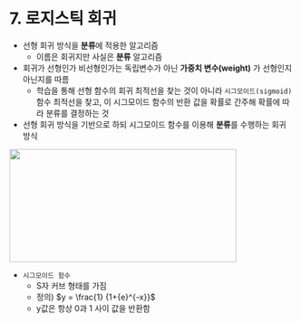 # **7. 로지스틱 회귀**
- 선형 회귀 방식을 **분류**에 적용한 알고리즘
  - 이름은 회귀지만 사실은 **분류** 알고리즘
- 회귀가 선형인가 비선형인가는 독립변수가 아닌 **가중치 변수(weight)** 가 선형인지 아닌지를 따름
  - 학습을 통해 선형 함수의 회귀 최적선을 찾는 것이 아니라 ```시그모이드(sigmoid)``` 함수 최적선을 찾고, 이 시그모이드 함수의 반환 값을 확률로 간주해 확률에 따라 분류를 결정하는 것 
- 선형 회귀 방식을 기반으로 하되 시그모이드 함수를 이용해 **분류**를 수행하는 회귀 방식

<img src = "https://github.com/chasubeen/ESAA_8th_YB/assets/98953721/d53ea33b-8e8c-44c5-ade1-d758f7d25d68" width = 400 height = 200>

- ```시그모이드 함수```
  - S자 커브 형태를 가짐
  - 정의) $y = \frac{1} {1+{e}^{-x}}$ 
  - y값은 항상 0과 1 사이 값을 반환함
  























